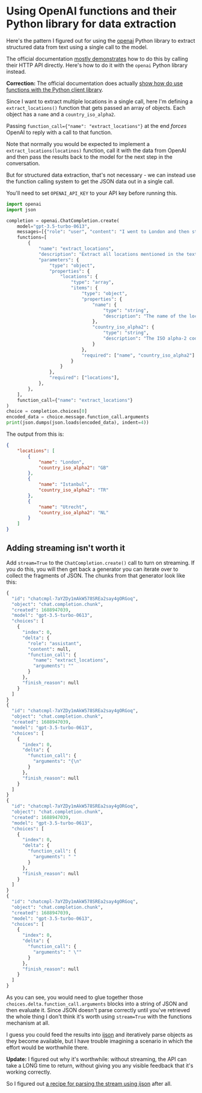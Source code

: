 # Using OpenAI functions and their Python library for data extraction

Here's the pattern I figured out for using the [openai](https://github.com/openai/openai-python) Python library to extract structured data from text using a single call to the model.

The official documentation [mostly demonstrates](https://github.com/openai/openai-cookbook/blob/main/examples/How_to_call_functions_with_chat_models.ipynb) how to do this by calling their HTTP API directly. Here's how to do it with the `openai` Python library instead.

**Correction:** The official documentation does actually [show how do use functions with the Python client library](https://platform.openai.com/docs/guides/gpt/chat-completions-api).

Since I want to extract multiple locations in a single call, here I'm defining a `extract_locations()` function that gets passed an array of objects. Each object has a `name` and a `country_iso_alpha2`.

Passing `function_call={"name": "extract_locations"}` at the end _forces_ OpenAI to reply with a call to that function.

Note that normally you would be expected to implement a `extract_locations(locatinos)` function, call it with the data from OpenAI and then pass the results back to the model for the next step in the conversation.

But for structured data extraction, that's not necessary - we can instead use the function calling system to get the JSON data out in a single call.

You'll need to set `OPENAI_API_KEY` to your API key before running this.

```python
import openai
import json

completion = openai.ChatCompletion.create(
    model="gpt-3.5-turbo-0613",
    messages=[{"role": "user", "content": "I went to London and then stopped in Istanbul and Utrecht."}],
    functions=[
        {
            "name": "extract_locations",
            "description": "Extract all locations mentioned in the text",
            "parameters": {
                "type": "object",
                "properties": {
                    "locations": {
                        "type": "array",
                        "items": {
                            "type": "object",
                            "properties": {
                                "name": {
                                    "type": "string",
                                    "description": "The name of the location"
                                },
                                "country_iso_alpha2": {
                                    "type": "string",
                                    "description": "The ISO alpha-2 code of the country where the location is situated"
                                }
                            },
                            "required": ["name", "country_iso_alpha2"]
                        }
                    }
                },
                "required": ["locations"],
            },
        },
    ],
    function_call={"name": "extract_locations"}
)
choice = completion.choices[0]
encoded_data = choice.message.function_call.arguments
print(json.dumps(json.loads(encoded_data), indent=4))
```
The output from this is:
```json
{
    "locations": [
        {
            "name": "London",
            "country_iso_alpha2": "GB"
        },
        {
            "name": "Istanbul",
            "country_iso_alpha2": "TR"
        },
        {
            "name": "Utrecht",
            "country_iso_alpha2": "NL"
        }
    ]
}
```
## Adding streaming isn't worth it

Add `stream=True` to the `ChatCompletion.create()` call to turn on streaming. If you do this, you will then get back a generator you can iterate over to collect the fragments of JSON. The chunks from that generator look like this:
```python
{
  "id": "chatcmpl-7aYZDy1mAkW578SREa2say4gORGoq",
  "object": "chat.completion.chunk",
  "created": 1688947039,
  "model": "gpt-3.5-turbo-0613",
  "choices": [
    {
      "index": 0,
      "delta": {
        "role": "assistant",
        "content": null,
        "function_call": {
          "name": "extract_locations",
          "arguments": ""
        }
      },
      "finish_reason": null
    }
  ]
}
{
  "id": "chatcmpl-7aYZDy1mAkW578SREa2say4gORGoq",
  "object": "chat.completion.chunk",
  "created": 1688947039,
  "model": "gpt-3.5-turbo-0613",
  "choices": [
    {
      "index": 0,
      "delta": {
        "function_call": {
          "arguments": "{\n"
        }
      },
      "finish_reason": null
    }
  ]
}
{
  "id": "chatcmpl-7aYZDy1mAkW578SREa2say4gORGoq",
  "object": "chat.completion.chunk",
  "created": 1688947039,
  "model": "gpt-3.5-turbo-0613",
  "choices": [
    {
      "index": 0,
      "delta": {
        "function_call": {
          "arguments": " "
        }
      },
      "finish_reason": null
    }
  ]
}
{
  "id": "chatcmpl-7aYZDy1mAkW578SREa2say4gORGoq",
  "object": "chat.completion.chunk",
  "created": 1688947039,
  "model": "gpt-3.5-turbo-0613",
  "choices": [
    {
      "index": 0,
      "delta": {
        "function_call": {
          "arguments": " \""
        }
      },
      "finish_reason": null
    }
  ]
}
```
As you can see, you would need to glue together those `choices.delta.function_call.arguments` blocks into a string of JSON and then evaluate it. Since JSON doesn't parse correctly until you've retrieved the whole thing I don't think it's worth using `stream=True` with the functions mechanism at all.

I guess you could feed the results into [ijson](https://pypi.org/project/ijson/) and iteratively parse objects as they become available, but I have trouble imagining a scenario in which the effort would be worthwhile there.

**Update:** I figured out why it's worthwhile: without streaming, the API can take a LONG time to return, without giving you any visible feedback that it's working correctly.

So I figured out [a recipe for parsing the stream using ijson](https://til.assahbismark.com/json/ijson-stream) after all.

